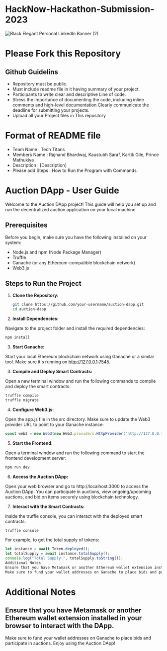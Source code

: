 # HackNow-Hackathon-Submission-2023
![Black Elegant Personal LinkedIn Banner (2)](https://github.com/IEEE-CS-GHRCE/Hacknow-Hackathon-Submission-2023/assets/139680254/dac49653-9ab8-42ea-bb6d-758d832b29e8)

# Please Fork this Repository
## Github Guidelins
* Repository must be public. 
* Must include readme file in it having summary of your project. 
* Participants to write clear and descriptive Line of code. 
* Stress the importance of documenting the code, including inline comments and high-level documentation Clearly communicate the deadline for submitting your projects.
* Upload all your Project files in This repository
  

# Format of README file
* Team Name : Tech Titans
* Members Name : Rajnand Bhardwaj, Kaustubh Saraf, Kartik Gile, Prince Mathukiya
* Description : [Description]
* Please add Steps : How to Run the Program with Commands.

# Auction DApp - User Guide

Welcome to the Auction DApp project! This guide will help you set up and run the decentralized auction application on your local machine.

## Prerequisites

Before you begin, make sure you have the following installed on your system:

- Node.js and npm (Node Package Manager)
- Truffle
- Ganache (or any Ethereum-compatible blockchain network)
- Web3.js

## Steps to Run the Project

1. **Clone the Repository:**

   ```bash
   git clone https://github.com/your-username/auction-dapp.git
   cd auction-dapp

2. **Install Dependencies:**

Navigate to the project folder and install the required dependencies:

```bash
npm install
```

3. **Start Ganache:**

Start your local Ethereum blockchain network using Ganache or a similar tool. Make sure it's running on http://127.0.0.1:7545.

3. **Compile and Deploy Smart Contracts:**

Open a new terminal window and run the following commands to compile and deploy the smart contracts:

```bash
truffle compile
truffle migrate
```

4. **Configure Web3.js:**

Open the app.js file in the src directory. Make sure to update the Web3 provider URL to point to your Ganache instance:

```javascript
const web3 = new Web3(new Web3.providers.HttpProvider("http://127.0.0.1:7545"));
```

5. **Start the Frontend:**

Open a terminal window and run the following command to start the frontend development server:

```bash
npm run dev
```

6. **Access the Auction DApp:**

Open your web browser and go to http://localhost:3000 to access the Auction DApp. You can participate in auctions, view ongoing/upcoming auctions, and bid on items securely using blockchain technology.

7. **Interact with the Smart Contracts:**

Inside the truffle console, you can interact with the deployed smart contracts:

```bash
truffle console
```
For example, to get the total supply of tokens:

```javascript
let instance = await Token.deployed();
let totalSupply = await instance.totalSupply();
console.log("Total Supply:", totalSupply.toString());
Additional Notes
Ensure that you have Metamask or another Ethereum wallet extension installed in your browser to interact with the DApp.
Make sure to fund your wallet addresses on Ganache to place bids and participate in auctions.
```
# Additional Notes
## Ensure that you have Metamask or another Ethereum wallet extension installed in your browser to interact with the DApp.
Make sure to fund your wallet addresses on Ganache to place bids and participate in auctions.
Enjoy using the Auction DApp!
